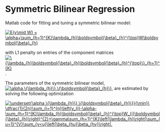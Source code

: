 # Symmetric Bilinear Regression
Matlab code for fitting and tuning a symmetric bilinear model:

<a href="https://www.codecogs.com/eqnedit.php?latex=E(y\mid&space;W)&space;=&space;\alpha&plus;\sum_{h=1}^{K}\lambda_{h}\boldsymbol{\beta}_{h}^{\top}W\boldsymbol{\beta}_{h}." target="_blank"><img src="https://latex.codecogs.com/gif.latex?E(y\mid&space;W)&space;=&space;\alpha&plus;\sum_{h=1}^{K}\lambda_{h}\boldsymbol{\beta}_{h}^{\top}W\boldsymbol{\beta}_{h}." title="E(y\mid W) = \alpha+\sum_{h=1}^{K}\lambda_{h}\boldsymbol{\beta}_{h}^{\top}W\boldsymbol{\beta}_{h}" /></a>

with L1 penalty on entries of the component matrices 
<a href="https://www.codecogs.com/eqnedit.php?latex=\{\lambda_{h}\boldsymbol{\beta}_{h}\boldsymbol{\beta}_{h}^{\top}\}_{h=1}^{K}" target="_blank"><img src="https://latex.codecogs.com/gif.latex?\{\lambda_{h}\boldsymbol{\beta}_{h}\boldsymbol{\beta}_{h}^{\top}\}_{h=1}^{K}" title="\{\lambda_{h}\boldsymbol{\beta}_{h}\boldsymbol{\beta}_{h}^{\top}\}_{h=1}^{K}" /></a>.

The parameters of the symmetric bilinear model, 
<a href="https://www.codecogs.com/eqnedit.php?latex=\alpha,\{\lambda_{h}\},\{\boldsymbol{\beta}_{h}\}" target="_blank"><img src="https://latex.codecogs.com/gif.latex?\alpha,\{\lambda_{h}\},\{\boldsymbol{\beta}_{h}\}" title="\alpha,\{\lambda_{h}\},\{\boldsymbol{\beta}_{h}\}" /></a>,
are estimated by solving the following optimization

<a href="https://www.codecogs.com/eqnedit.php?latex=\underset{\alpha,\{\lambda_{h}\},\{\boldsymbol{\beta}_{h}\}}{\min}\&space;\dfrac{1}{2n}\sum_{i=1}^{n}\left(y_{i}-\alpha-\sum_{h=1}^{K}\lambda_{h}\boldsymbol{\beta}_{h}^{\top}W_{i}\boldsymbol{\beta}_{h}\right)^{2}&plus;\gamma\sum_{h=1}^{K}\left|\lambda_{h}\right|\sum_{u=1}^{V}\sum_{v<u}\left|\beta_{hu}\beta_{hv}\right|.&space;\label{eq:SBL_optimization}" target="_blank"><img src="https://latex.codecogs.com/gif.latex?\underset{\alpha,\{\lambda_{h}\},\{\boldsymbol{\beta}_{h}\}}{\min}\&space;\dfrac{1}{2n}\sum_{i=1}^{n}\left(y_{i}-\alpha-\sum_{h=1}^{K}\lambda_{h}\boldsymbol{\beta}_{h}^{\top}W_{i}\boldsymbol{\beta}_{h}\right)^{2}&plus;\gamma\sum_{h=1}^{K}\left|\lambda_{h}\right|\sum_{u=1}^{V}\sum_{v<u}\left|\beta_{hu}\beta_{hv}\right|.&space;\label{eq:SBL_optimization}" title="\underset{\alpha,\{\lambda_{h}\},\{\boldsymbol{\beta}_{h}\}}{\min}\ \dfrac{1}{2n}\sum_{i=1}^{n}\left(y_{i}-\alpha-\sum_{h=1}^{K}\lambda_{h}\boldsymbol{\beta}_{h}^{\top}W_{i}\boldsymbol{\beta}_{h}\right)^{2}+\gamma\sum_{h=1}^{K}\left|\lambda_{h}\right|\sum_{u=1}^{V}\sum_{v<u}\left|\beta_{hu}\beta_{hv}\right|." /></a>


